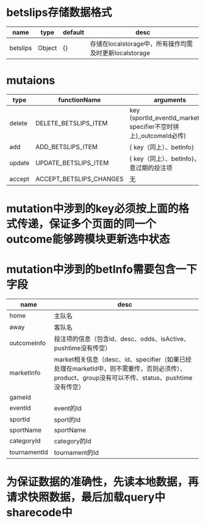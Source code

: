 # betslips存储数据格式

name     | type   | default | desc
-------- | ------ | ------- | ---------------------------------------
betslips | Object | {}      | 存储在localstorage中，所有操作均需及时更新localstorage

# mutaions

type   | functionName            | arguments
------ | ----------------------- | ------------------------------------------------------------
delete | DELETE_BETSLIPS_ITEM    | key (sportId_eventId_marketId(?specifier不空时拼上)_outcomeId必传)
add    | ADD_BETSLIPS_ITEM       | { key（同上）、betInfo}
update | UPDATE_BETSLIPS_ITEM    | { key（同上）、betInfo}， 注意过期的投注项
accept | ACCEPT_BETSLIPS_CHANGES | 无

# mutation中涉到的key必须按上面的格式传递，保证多个页面的同一个outcome能够跨模块更新选中状态

# mutation中涉到的betInfo需要包含一下字段

name         | desc
------------ | ----------------------------------------------------------------------------------------------------
home         | 主队名
away         | 客队名
outcomeInfo  | 投注项的信息（包含id、desc、odds、isActive、pushtime没有传空）
marketInfo   | market相关信息（desc、id、specifier（如果已经处理在marketId中，则不需要传，否则必须传）、product、group没有可以不传、status、pushtime没有传空）
gameId       |
eventId      | event的Id
sportId      | sport的Id
sportName    | sportName
categoryId   | category的Id
tournamentId | tournament的Id

# 为保证数据的准确性，先读本地数据，再请求快照数据，最后加载query中sharecode中
